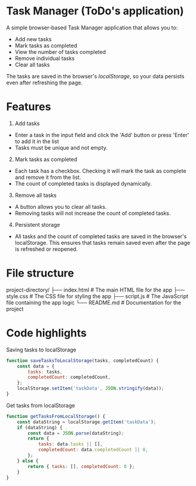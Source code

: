 # Task Manager (ToDo's application)
A simple browser-based Task Manager application that allows you to:
* Add new tasks
* Mark tasks as completed
* View the number of tasks completed
* Remove individual tasks
* Clear all tasks

The tasks are saved in the browser's *localStorage*, so your data persists even after refreshing the page.

# Features
1. Add tasks
* Enter a task in the input field and click the 'Add' button or press 'Enter' to add it in the list
* Tasks must be unique and not empty.
2. Mark tasks as completed
* Each task has a checkbox. Checking it will mark the task as complete and remove it from the list.
* The count of completed tasks is displayed dynamically.
3. Remove all tasks
* A button allows you to clear all tasks.
* Removing tasks will not increase the count of completed tasks.
4. Persistent storage
* All tasks and the count of completed tasks are saved in the browser's localStorage. This ensures that tasks remain saved even after the page is refreshed or reopened.

# File structure
project-directory/
├── index.html         # The main HTML file for the app
├── style.css          # The CSS file for styling the app
├── script.js          # The JavaScript file containing the app logic
└── README.md          # Documentation for the project

# Code highlights
Saving tasks to localStorage
```javascript
function saveTasksToLocalStorage(tasks, completedCount) {
    const data = {
        tasks: tasks,
        completedCount: completedCount,
    };
    localStorage.setItem('taskData', JSON.stringify(data));
}
```

Get tasks from localStorage
```javascript
function getTasksFromLocalStorage() {
    const dataString = localStorage.getItem('taskData');
    if (dataString) {
        const data = JSON.parse(dataString);
        return {
            tasks: data.tasks || [],
            completedCount: data.completedCount || 0,
        };
    } else {
        return { tasks: [], completedCount: 0 };
    }
}
```
